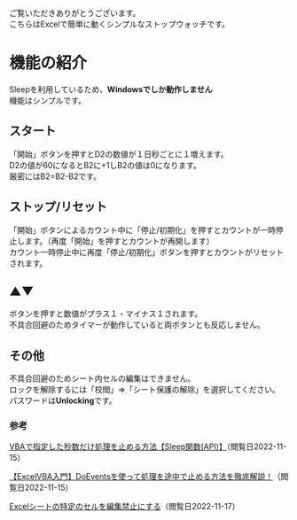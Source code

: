 ご覧いただきありがとうございます。<br>
こちらはExcelで簡単に動くシンプルなストップウォッチです。
# 機能の紹介

Sleepを利用しているため、**Windowsでしか動作しません**<br>
機能はシンプルです。<br>

## スタート
「開始」ボタンを押すとD2の数値が１日秒ごとに１増えます。<br>
D2の値が60になるとB2に+1しB2の値は0になります。<br>
厳密にはB2=B2-B2です。<br>

## ストップ/リセット
「開始」ボタンによるカウント中に「停止/初期化」を押すとカウントが一時停止します。（再度「開始」を押すとカウントが再開します）<br>
カウント一時停止中に再度「停止/初期化」ボタンを押すとカウントがリセットされます。

## ▲▼
ボタンを押すと数値がプラス１・マイナス１されます。<br>
不具合回避のためタイマーが動作していると両ボタンとも反応しません。

## その他
不具合回避のためシート内セルの編集はできません。<br>
ロックを解除するには「校閲」⇒「シート保護の解除」を選択してください。<br>
パスワードは**Unlocking**です。

### 参考
<a href=https://liclog.net/sleep-function-vba-macro-catia-v5/>VBAで指定した秒数だけ処理を止める方法【Sleep関数(API)】</a>（閲覧日2022-11-15）<br>

<a href=https://www.sejuku.net/blog/69349>【ExcelVBA入門】DoEventsを使って処理を途中で止める方法を徹底解説！</a>（閲覧日2022-11-15）<br>

<a href=https://atmarkit.itmedia.co.jp/ait/articles/0709/28/news153.html>Excelシートの特定のセルを編集禁止にする</a>（閲覧日2022-11-17）
